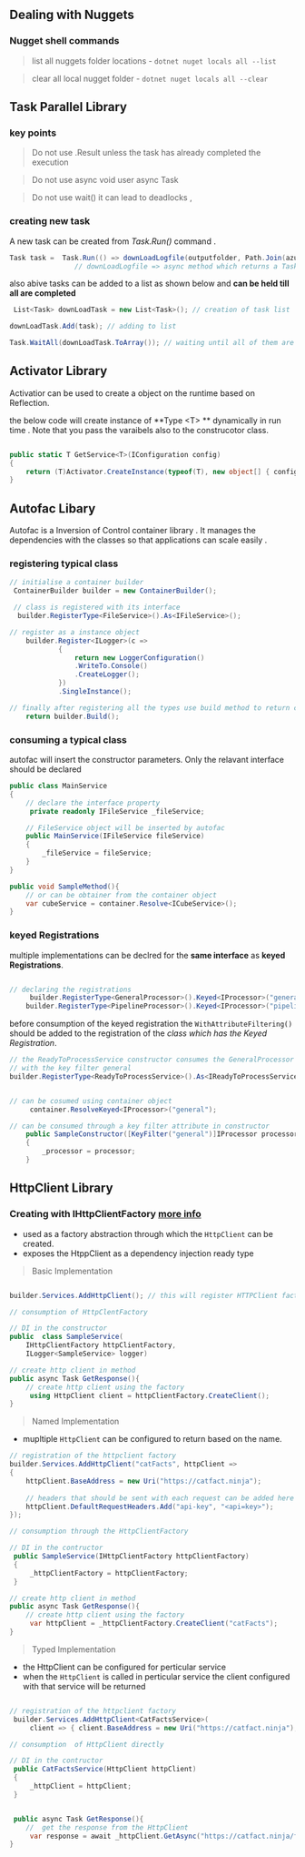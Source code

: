 ## Dealing with Nuggets

### Nugget shell commands 

> list all nuggets folder locations - ```dotnet nuget locals all --list```

> clear all local nugget folder - ```dotnet nuget locals all --clear```



## Task Parallel Library 

### key points 
> Do not use .Result  unless the task has already completed the execution

> Do not use async void  user async Task 

> Do not use wait()  it can lead to deadlocks 
        ,

### creating new task 
A new task can be created from *Task.Run()* command . 

``` C#
Task task =  Task.Run(() => downLoadLogfile(outputfolder, Path.Join(azurePath, item.Name), item));
                // downLoadLogfile => async method which returns a Task 
```

also abive tasks can be added to a list as shown below and **can be held till all are completed**

``` C# 
 List<Task> downLoadTask = new List<Task>(); // creation of task list 

downLoadTask.Add(task); // adding to list 

Task.WaitAll(downLoadTask.ToArray()); // waiting until all of them are completed 
```


## Activator Library 

Activatior can be used to create a object on the runtime based on Reflection. 

the below code will create instance of **Type \<T> ** dynamically in run time .
Note that you pass the varaibels also to the construcotor class.  

``` c#

public static T GetService<T>(IConfiguration config)
{
    return (T)Activator.CreateInstance(typeof(T), new object[] { config });
}
```

## Autofac Libary

Autofac is a Inversion of Control container library . It manages the dependencies with the classes so that applications can scale easily . 

### registering typical class 

``` c#
// initialise a container builder 
 ContainerBuilder builder = new ContainerBuilder();

 // class is registered with its interface 
  builder.RegisterType<FileService>().As<IFileService>();

// register as a instance object 
    builder.Register<ILogger>(c =>
            {
                return new LoggerConfiguration()
                .WriteTo.Console()
                .CreateLogger();
            })
            .SingleInstance();

// finally after registering all the types use build method to return container
    return builder.Build();
```

### consuming a typical class 

autofac will insert the constructor parameters. 
Only the relavant interface should be declared 

``` c#
public class MainService
{
    // declare the interface property 
     private readonly IFileService _fileService;

    // FileService object will be inserted by autofac
    public MainService(IFileService fileService)
    {
        _fileService = fileService;
    }
}

public void SampleMethod(){
    // or can be obtainer from the container object 
    var cubeService = container.Resolve<ICubeService>();
}


```

### keyed Registrations 

multiple implementations can be declred for the **same interface** as **keyed Registrations**. 

``` c#

// declaring the registrations 
     builder.RegisterType<GeneralProcessor>().Keyed<IProcessor>("general");
    builder.RegisterType<PipelineProcessor>().Keyed<IProcessor>("pipeline");

```

before consumption of the keyed registration the `WithAttributeFiltering()` should be added to the registration of the *class which has the Keyed Registration*.

``` c#
// the ReadyToProcessService constructor consumes the GeneralProcessor
// with the key filter general
builder.RegisterType<ReadyToProcessService>().As<IReadyToProcessService>().WithAttributeFiltering();
```

``` c#

// can be cosumed using container object 
     container.ResolveKeyed<IProcessor>("general");

// can be consumed through a key filter attribute in constructor
    public SampleConstructor([KeyFilter("general")]IProcessor processor)
    {
        _processor = processor;
    }
```

## HttpClient Library 

### Creating with IHttpClientFactory [more info](https://learn.microsoft.com/en-us/training/modules/implement-http-operations-asp-razor/2-explore-http-clients)

- used as a factory abstraction through which the `HttpClient` can be created.
- exposes the HtppClient as a dependency injection ready type 

> Basic Implementation

``` c#

builder.Services.AddHttpClient(); // this will register HTTPClient factory 

// consumption of HttpClentFactory 

// DI in the constructor
public  class SampleService(
    IHttpClientFactory httpClientFactory,
    ILogger<SampleService> logger)

// create http client in method 
public async Task GetResponse(){
    // create http client using the factory
     using HttpClient client = httpClientFactory.CreateClient(); 
}
```

> Named Implementation
 - mupltiple `HttpClient` can be configured to return based on the name. 
``` c#
// registration of the httpclient factory 
builder.Services.AddHttpClient("catFacts", httpClient =>
{
    httpClient.BaseAddress = new Uri("https://catfact.ninja");
    
    // headers that should be sent with each request can be added here
    httpClient.DefaultRequestHeaders.Add("api-key", "<api=key>");  
});

// consumption through the HttpClientFactory 

// DI in the contructor 
 public SampleService(IHttpClientFactory httpClientFactory)
 {
     _httpClientFactory = httpClientFactory;
 }

// create http client in method 
public async Task GetResponse(){
    // create http client using the factory
     var httpClient = _httpClientFactory.CreateClient("catFacts");
}
```

> Typed Implementation 

- the HttpClient can be configured for perticular service 
- when the `HttpClient` is called in perticular service the client configured with that service will be returned 

``` c#

// registration of the httpclient factory 
 builder.Services.AddHttpClient<CatFactsService>( 
     client => { client.BaseAddress = new Uri("https://catfact.ninja"); });

// consumption  of HttpClient directly 

// DI in the contructor 
 public CatFactsService(HttpClient httpClient)
 {
     _httpClient = httpClient;
 }


 public async Task GetResponse(){
    //  get the response from the HttpClient 
     var response = await _httpClient.GetAsync("https://catfact.ninja/fact");
}
```